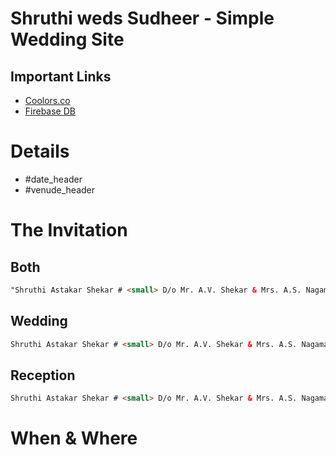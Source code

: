 # Shruthi weds Sudheer - Simple Wedding Site

## Important Links
- [Coolors.co](https://coolors.co)
- [Firebase DB](https://console.firebase.google.com)


# Details

- #date_header
- #venude_header

# The Invitation


## Both

```html
"Shruthi Astakar Shekar # <small> D/o Mr. A.V. Shekar & Mrs. A.S. Nagamani </small> # <small> with </small> # Sudheer Sanapati # <small> S/o Mr. Balakrishna Sanapati & Mrs. Rupavathi Sanapati </small> # # cordially invite you to their wedding # to be solemnized on # <p/> # Friday, 23rd April 2021 at 11:00 A.M # held at, # Richmond Town Methodist Church # <small>Kingston Road, Bengaluru</small> # <p/> # followed by lunch at 1:30 PM onwards # held at, # Poornima Convention Centre # <small> Jayanagar, Bengaluru </small> # <p/> # You are also invited for the Reception # on # Friday, 23rd April 2021, 7:00 pm - 9:30 pm # held at, # Poornima Convention Centre # <small> Jayanagar, Bengaluru </small>"
```

## Wedding

```html
Shruthi Astakar Shekar # <small> D/o Mr. A.V. Shekar & Mrs. A.S. Nagamani </small> # <small> with </small> # Sudheer Sanapati # <small> S/o Mr. Balakrishna Sanapati & Mrs. Rupavathi Sanapati </small> # # cordially invite you to their wedding # to be solemnized on # Friday, 23rd April 2021 at 11:00 A.M # at
```

## Reception

```html
Shruthi Astakar Shekar # <small> D/o Mr. A.V. Shekar & Mrs. A.S. Nagamani </small> # <small> with </small> # Sudheer Sanapati # <small> S/o Mr. Balakrishna Sanapati & Mrs. Rupavathi Sanapati </small> # # cordially invite you to their wedding # to be solemnized on # Friday, 23rd April 2021 at 11:00 A.M # at
```

# When & Where

